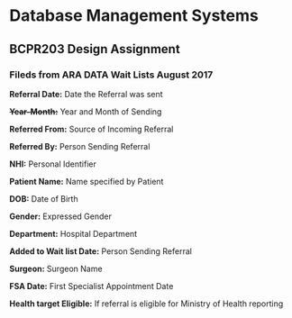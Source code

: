 # Database Management Systems

## BCPR203 Design Assignment

### Fileds from ARA DATA Wait Lists August 2017

**Referral Date:** Date the Referral was sent

**~~Year-Month:~~** Year and Month of Sending

**Referred From:** Source of Incoming Referral

**Referred By:** Person Sending Referral

**NHI:** Personal Identifier

**Patient Name:** Name specified by Patient

**DOB:** Date of Birth

**Gender:** Expressed Gender

**Department:** Hospital Department

**Added to Wait list Date:** Person Sending Referral

**Surgeon:** Surgeon Name

**FSA Date:** First Specialist Appointment Date

**Health target Eligible:** If referral is eligible for Ministry of Health reporting



